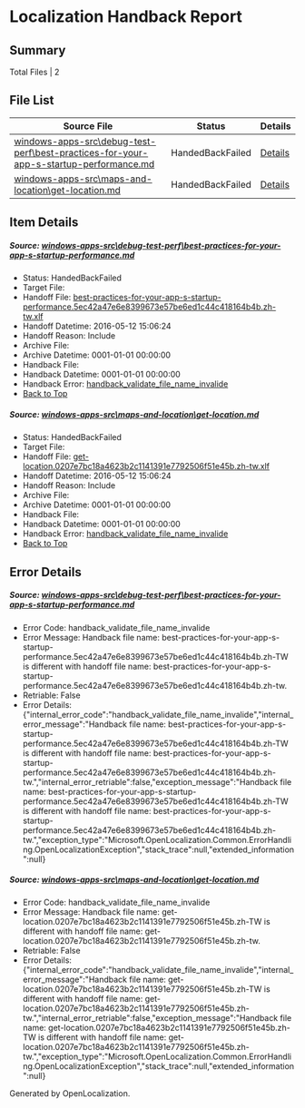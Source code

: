 # <a name='report-top'></a> Localization Handback Report

## Summary
 Total Files | 2

## File List
 Source File | Status | Details 
 ----------- | ------ | ------- 
 [windows-apps-src\debug-test-perf\best-practices-for-your-app-s-startup-performance.md](https://github.com/Microsoft/windows-apps/blob/165105c141405cd752f876c822f76a5002d38678/windows-apps-src/debug-test-perf/best-practices-for-your-app-s-startup-performance.md) | HandedBackFailed | [Details](#6530b8788fc59d4d08b5f7bc65c73a8f05d750041908)
 [windows-apps-src\maps-and-location\get-location.md](https://github.com/Microsoft/windows-apps/blob/98b9bca2528c041d2fdfc6a0adead321737932b4/windows-apps-src/maps-and-location/get-location.md) | HandedBackFailed | [Details](#d35bf3ef13e2b36dfed6613a00f65d19b90134643213)

## Item Details
##### <a name='6530b8788fc59d4d08b5f7bc65c73a8f05d750041908'></a> Source: [windows-apps-src\debug-test-perf\best-practices-for-your-app-s-startup-performance.md](https://github.com/Microsoft/windows-apps/blob/165105c141405cd752f876c822f76a5002d38678/windows-apps-src/debug-test-perf/best-practices-for-your-app-s-startup-performance.md)
* Status: HandedBackFailed
* Target File: 
* Handoff File: [best-practices-for-your-app-s-startup-performance.5ec42a47e6e8399673e57be6ed1c44c418164b4b.zh-tw.xlf](https://github.com/Microsoft/WDG.handoff/blob/e866b902c014d17d1da5326c677481865d5a6fcd/ol-handoff/Microsoft/windows-apps.zh-tw/master/best-practices-for-your-app-s-startup-performance.5ec42a47e6e8399673e57be6ed1c44c418164b4b.zh-tw.xlf)
* Handoff Datetime: 2016-05-12 15:06:24
* Handoff Reason: Include
* Archive File: 
* Archive Datetime: 0001-01-01 00:00:00
* Handback File: 
* Handback Datetime: 0001-01-01 00:00:00
* Handback Error: [handback_validate_file_name_invalide](#6530b8788fc59d4d08b5f7bc65c73a8f05d750041908handback_validate_file_name_invalide)
* [Back to Top](#report-top)

##### <a name='d35bf3ef13e2b36dfed6613a00f65d19b90134643213'></a> Source: [windows-apps-src\maps-and-location\get-location.md](https://github.com/Microsoft/windows-apps/blob/98b9bca2528c041d2fdfc6a0adead321737932b4/windows-apps-src/maps-and-location/get-location.md)
* Status: HandedBackFailed
* Target File: 
* Handoff File: [get-location.0207e7bc18a4623b2c1141391e7792506f51e45b.zh-tw.xlf](https://github.com/Microsoft/WDG.handoff/blob/e866b902c014d17d1da5326c677481865d5a6fcd/ol-handoff/Microsoft/windows-apps.zh-tw/master/get-location.0207e7bc18a4623b2c1141391e7792506f51e45b.zh-tw.xlf)
* Handoff Datetime: 2016-05-12 15:06:24
* Handoff Reason: Include
* Archive File: 
* Archive Datetime: 0001-01-01 00:00:00
* Handback File: 
* Handback Datetime: 0001-01-01 00:00:00
* Handback Error: [handback_validate_file_name_invalide](#d35bf3ef13e2b36dfed6613a00f65d19b90134643213handback_validate_file_name_invalide)
* [Back to Top](#report-top)


## Error Details
##### <a name='6530b8788fc59d4d08b5f7bc65c73a8f05d750041908handback_validate_file_name_invalide'></a> Source: [windows-apps-src\debug-test-perf\best-practices-for-your-app-s-startup-performance.md](#6530b8788fc59d4d08b5f7bc65c73a8f05d750041908)
* Error Code: handback_validate_file_name_invalide
* Error Message: Handback file name: best-practices-for-your-app-s-startup-performance.5ec42a47e6e8399673e57be6ed1c44c418164b4b.zh-TW is different with handoff file name: best-practices-for-your-app-s-startup-performance.5ec42a47e6e8399673e57be6ed1c44c418164b4b.zh-tw.
* Retriable: False
* Error Details: {"internal_error_code":"handback_validate_file_name_invalide","internal_error_message":"Handback file name: best-practices-for-your-app-s-startup-performance.5ec42a47e6e8399673e57be6ed1c44c418164b4b.zh-TW is different with handoff file name: best-practices-for-your-app-s-startup-performance.5ec42a47e6e8399673e57be6ed1c44c418164b4b.zh-tw.","internal_error_retriable":false,"exception_message":"Handback file name: best-practices-for-your-app-s-startup-performance.5ec42a47e6e8399673e57be6ed1c44c418164b4b.zh-TW is different with handoff file name: best-practices-for-your-app-s-startup-performance.5ec42a47e6e8399673e57be6ed1c44c418164b4b.zh-tw.","exception_type":"Microsoft.OpenLocalization.Common.ErrorHandling.OpenLocalizationException","stack_trace":null,"extended_information":null}

##### <a name='d35bf3ef13e2b36dfed6613a00f65d19b90134643213handback_validate_file_name_invalide'></a> Source: [windows-apps-src\maps-and-location\get-location.md](#d35bf3ef13e2b36dfed6613a00f65d19b90134643213)
* Error Code: handback_validate_file_name_invalide
* Error Message: Handback file name: get-location.0207e7bc18a4623b2c1141391e7792506f51e45b.zh-TW is different with handoff file name: get-location.0207e7bc18a4623b2c1141391e7792506f51e45b.zh-tw.
* Retriable: False
* Error Details: {"internal_error_code":"handback_validate_file_name_invalide","internal_error_message":"Handback file name: get-location.0207e7bc18a4623b2c1141391e7792506f51e45b.zh-TW is different with handoff file name: get-location.0207e7bc18a4623b2c1141391e7792506f51e45b.zh-tw.","internal_error_retriable":false,"exception_message":"Handback file name: get-location.0207e7bc18a4623b2c1141391e7792506f51e45b.zh-TW is different with handoff file name: get-location.0207e7bc18a4623b2c1141391e7792506f51e45b.zh-tw.","exception_type":"Microsoft.OpenLocalization.Common.ErrorHandling.OpenLocalizationException","stack_trace":null,"extended_information":null}


Generated by OpenLocalization.
